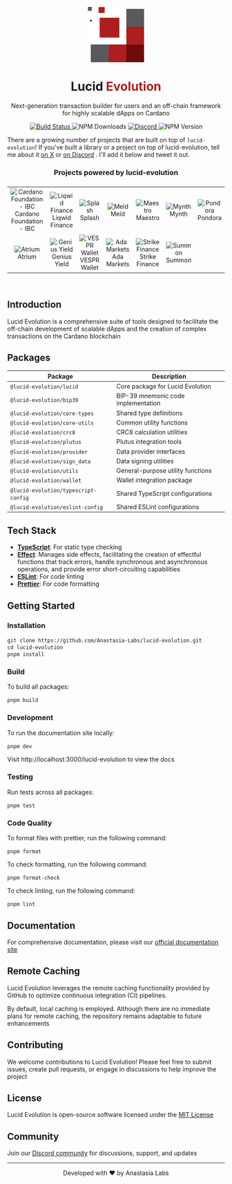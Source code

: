 <p align="center">
  <img width="130px" src="docs/public/lucid-evolution-al-red.svg" align="center"/>
  <h1 align="center">Lucid <span style="color: #AD1F1E;">Evolution</span></h1>
  <p align="center">Next-generation transaction builder for users and an off-chain framework for highly scalable dApps on Cardano</p>
</p>

<p align="center">
  <a href="https://github.com/Anastasia-Labs/lucid-evolution/actions/workflows/main.yml">
    <img src="https://github.com/Anastasia-Labs/lucid-evolution/actions/workflows/main.yml/badge.svg" alt="Build Status"/>
  </a>
  <img src="https://img.shields.io/npm/dy/%40lucid-evolution%2Flucid" alt="NPM Downloads"/>
  <a href="https://discord.gg/s89P9gpEff">
    <img alt="Discord" src="https://img.shields.io/discord/947985069111377951?logo=discord">
  </a>
  <img alt="NPM Version" src="https://img.shields.io/npm/v/%40lucid-evolution%2Flucid?color=%2350C62A">
</p>

There are a growing number of projects that are built on top of `lucid-evolution`! If you've built a library or a project on top of lucid-evolution, tell me about it [on X](https://twitter.com/solidsnakedev) or [on Discord](https://discord.gg/s89P9gpEff) . I'll add it below and tweet it out.

<h3 align="center">Projects powered by lucid-evolution</h3>

<table align="center" style="justify-content: center;align-items: center;display: flex;">
  <tr>
    <td align="center">
      <img src="https://avatars.githubusercontent.com/u/37078161?s=200&v=4" height="50px;" alt="Cardano Foundation - IBC" />
      <br />
      <a style="text-decoration:none;" href="https://github.com/cardano-foundation/cardano-ibc-incubator" target="_blank">Cardano Foundation - IBC</a>
    </td>
    <td align="center">
      <img src="https://avatars.githubusercontent.com/u/76267411?v=4" height="50px;" alt="Liqwid Finance" />
      <br />
      <a style="text-decoration:none;" href="https://liqwid.finance" target="_blank">Liqwid Finance</a>
    </td>
    <td align="center">
      <img src="https://avatars.githubusercontent.com/u/150360075?s=200&v=4"  height="50px;" alt="Splash" />
      <br />
      <a style="text-decoration:none;" href="https://www.splash.trade/"  target="_blank">Splash</a>
    </td>
    <td align="center">
      <img src="https://avatars.githubusercontent.com/u/53253566?s=200&v=4" height="50px;" alt="Meld" />
      <br />
      <a style="text-decoration:none;" href="https://meld.com/"  target="_blank">Meld</a>
    </td>
    <td align="center">
      <img src="https://avatars.githubusercontent.com/u/84299480?v=4" height="50px;" alt="Maestro" />
      <br />
      <a style="text-decoration:none;" href="https://www.gomaestro.org" target="_blank">Maestro</a>
    </td>
    <td align="center">
      <img src="https://avatars.githubusercontent.com/u/131367296?s=200&v=4"  height="50px;" alt="Mynth" />
      <br />
      <a style="text-decoration:none;" href="https://mynth.ai/"  target="_blank">Mynth</a>
    </td>
    <td align="center">
      <img src="https://avatars.githubusercontent.com/u/159527663?s=200&v=4"  height="50px;" alt="Pondora" />
      <br />
      <a style="text-decoration:none;" href="https://pondora.org/"  target="_blank">Pondora</a>
    </td>
    </tr><tr>
      <td align="center">
      <img src="https://ugc.production.linktr.ee/00f8a70f-e3ee-49e1-a4e0-e03607edd37d_Twitter-Avatar.jpeg?io=true&size=avatar-v3_0" height="50px;" alt="Atrium" />
      <br />
      <a style="text-decoration:none;" href="https://alpha.atrium.io/connect" target="_blank">Atrium</a>
    </td>
    <td align="center">
      <img src="https://avatars.githubusercontent.com/u/86468066?s=200&v=4"  height="50px;" alt="Genius Yield" />
      <br />
      <a style="text-decoration:none;" href="https://www.geniusyield.co/"  target="_blank">Genius Yield</a>
    </td>
      <td align="center">
      <img src="https://avatars.githubusercontent.com/u/94472318?v=4" height="50px;" alt="VESPR Wallet" />
      <br />
      <a style="text-decoration:none;" href="https://vespr.xyz" target="_blank">VESPR Wallet</a>
    </td>
    <td align="center">
      <img src="https://app.ada.markets/assets/images/ADAmarkets.png" height="50px;" alt="Ada Markets" />
      <br />
      <a style="text-decoration:none;" href="https://ada.markets/" target="_blank">Ada Markets</a>
    </td>
        <td align="center">
      <img src="https://avatars.githubusercontent.com/u/171672240?s=200&v=4" height="50px;" alt="Strike Finance" />
      <br />
      <a style="text-decoration:none;" href="https://www.strikefinance.org" target="_blank">Strike Finance</a>
    </td>
    <td align="center">
      <img src="https://summonplatform.io/wp-content/uploads/2022/07/Summon-Token-2048x2048.png" height="50px;" alt="Summon" />
      <br />
      <a style="text-decoration:none;" href="https://summonplatform.io/"  target="_blank">Summon</a>
    </td>
  </tr>
</table>

<br/>

## Introduction

Lucid Evolution is a comprehensive suite of tools designed to facilitate the off-chain development of scalable dApps and the creation of complex transactions on the Cardano blockchain

## Packages

| Package                              | Description                         |
| ------------------------------------ | ----------------------------------- |
| `@lucid-evolution/lucid`             | Core package for Lucid Evolution    |
| `@lucid-evolution/bip39`             | BIP-39 mnemonic code implementation |
| `@lucid-evolution/core-types`        | Shared type definitions             |
| `@lucid-evolution/core-utils`        | Common utility functions            |
| `@lucid-evolution/crc8`              | CRC8 calculation utilities          |
| `@lucid-evolution/plutus`            | Plutus integration tools            |
| `@lucid-evolution/provider`          | Data provider interfaces            |
| `@lucid-evolution/sign_data`         | Data signing utilities              |
| `@lucid-evolution/utils`             | General-purpose utility functions   |
| `@lucid-evolution/wallet`            | Wallet integration package          |
| `@lucid-evolution/typescript-config` | Shared TypeScript configurations    |
| `@lucid-evolution/eslint-config`     | Shared ESLint configurations        |

## Tech Stack

- [**TypeScript**](https://www.typescriptlang.org/): For static type checking
- [**Effect**](https://effect.website/docs/why-effect): Manages side effects, facilitating the creation of effectful functions that track errors, handle synchronous and asynchronous operations, and provide error short-circuiting capabilities
- [**ESLint**](https://eslint.org/): For code linting
- [**Prettier**](https://prettier.io): For code formatting

## Getting Started

### Installation

```
git clone https://github.com/Anastasia-Labs/lucid-evolution.git
cd lucid-evolution
pnpm install
```

### Build

To build all packages:

```
pnpm build
```

### Development

To run the documentation site locally:

```
pnpm dev
```

Visit http://localhost:3000/lucid-evolution to view the docs

### Testing

Run tests across all packages:

```
pnpm test
```

### Code Quality

To format files with prettier, run the following command:

```
pnpm format
```

To check formatting, run the following command:

```
pnpm format-check
```

To check linting, run the following command:

```
pnpm lint
```

## Documentation

For comprehensive documentation, please visit our [official documentation site](https://anastasia-labs.github.io/lucid-evolution/)

## Remote Caching

Lucid Evolution leverages the remote caching functionality provided by GitHub to optimize continuous integration (CI) pipelines.

By default, local caching is employed. Although there are no immediate plans for remote caching, the repository remains adaptable to future enhancements

## Contributing

We welcome contributions to Lucid Evolution! Please feel free to submit issues, create pull requests, or engage in discussions to help improve the project

## License

Lucid Evolution is open-source software licensed under the [MIT License](https://anastasia-labs.github.io/lucid-evolution/information/license)

## Community

Join our [Discord community](https://discord.gg/s89P9gpEff) for discussions, support, and updates

---

<p align="center">Developed with ❤️ by Anastasia Labs</p>
